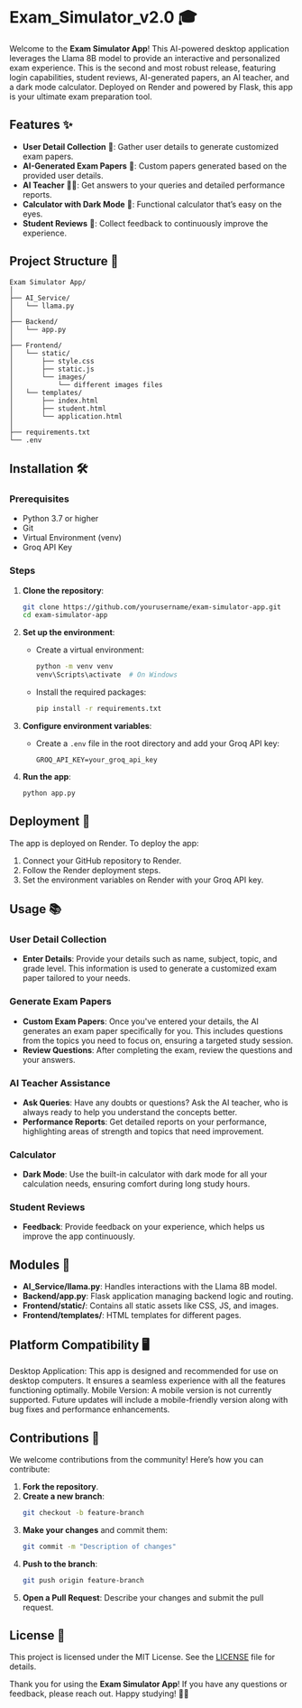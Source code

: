 # Exam_Simulator_v2.0 🎓

Welcome to the **Exam Simulator App**! This AI-powered desktop application leverages the Llama 8B model to provide an interactive and personalized exam experience. This is the second and most robust release, featuring login capabilities, student reviews, AI-generated papers, an AI teacher, and a dark mode calculator. Deployed on Render and powered by Flask, this app is your ultimate exam preparation tool.

## Features ✨

- **User Detail Collection** 📝: Gather user details to generate customized exam papers.
- **AI-Generated Exam Papers** 📄: Custom papers generated based on the provided user details.
- **AI Teacher** 🧑‍🏫: Get answers to your queries and detailed performance reports.
- **Calculator with Dark Mode** 🖤: Functional calculator that’s easy on the eyes.
- **Student Reviews** 💬: Collect feedback to continuously improve the experience.

## Project Structure 📁

```plaintext
Exam Simulator App/
│
├── AI_Service/
│   └── llama.py
│
├── Backend/
│   └── app.py
│
├── Frontend/
│   └── static/
│       ├── style.css
│       ├── static.js
│       └── images/
│           └── different images files
│   └── templates/
│       ├── index.html
│       ├── student.html
│       └── application.html
│
├── requirements.txt
└── .env
```

## Installation 🛠️

### Prerequisites
- Python 3.7 or higher
- Git
- Virtual Environment (venv)
- Groq API Key

### Steps

1. **Clone the repository**:
    ```bash
    git clone https://github.com/yourusername/exam-simulator-app.git
    cd exam-simulator-app
    ```

2. **Set up the environment**:
    - Create a virtual environment:
      ```bash
      python -m venv venv
      venv\Scripts\activate  # On Windows 
      ```
    - Install the required packages:
      ```bash
      pip install -r requirements.txt
      ```

3. **Configure environment variables**:
    - Create a `.env` file in the root directory and add your Groq API key:
      ```env
      GROQ_API_KEY=your_groq_api_key
      ```

4. **Run the app**:
    ```bash
    python app.py 
    ```

## Deployment 🚀

The app is deployed on Render. To deploy the app:

1. Connect your GitHub repository to Render.
2. Follow the Render deployment steps.
3. Set the environment variables on Render with your Groq API key.

## Usage 📚

### User Detail Collection
- **Enter Details**: Provide your details such as name, subject, topic, and grade level. This information is used to generate a customized exam paper tailored to your needs.

### Generate Exam Papers
- **Custom Exam Papers**: Once you've entered your details, the AI generates an exam paper specifically for you. This includes questions from the topics you need to focus on, ensuring a targeted study session.
- **Review Questions**: After completing the exam, review the questions and your answers.

### AI Teacher Assistance
- **Ask Queries**: Have any doubts or questions? Ask the AI teacher, who is always ready to help you understand the concepts better.
- **Performance Reports**: Get detailed reports on your performance, highlighting areas of strength and topics that need improvement.

### Calculator
- **Dark Mode**: Use the built-in calculator with dark mode for all your calculation needs, ensuring comfort during long study hours.

### Student Reviews
- **Feedback**: Provide feedback on your experience, which helps us improve the app continuously.

## Modules 🧩

- **AI_Service/llama.py**: Handles interactions with the Llama 8B model.
- **Backend/app.py**: Flask application managing backend logic and routing.
- **Frontend/static/**: Contains all static assets like CSS, JS, and images.
- **Frontend/templates/**: HTML templates for different pages.

## Platform Compatibility 🖥️

Desktop Application: This app is designed and recommended for use on desktop computers. It ensures a seamless experience with all the features functioning optimally.
Mobile Version: A mobile version is not currently supported. Future updates will include a mobile-friendly version along with bug fixes and performance enhancements.

## Contributions 🤝

We welcome contributions from the community! Here’s how you can contribute:

1. **Fork the repository**.
2. **Create a new branch**:
    ```bash
    git checkout -b feature-branch
    ```
3. **Make your changes** and commit them:
    ```bash
    git commit -m "Description of changes"
    ```
4. **Push to the branch**:
    ```bash
    git push origin feature-branch
    ```
5. **Open a Pull Request**: Describe your changes and submit the pull request.

## License 📜

This project is licensed under the MIT License. See the [LICENSE](LICENSE) file for details.

Thank you for using the **Exam Simulator App**! If you have any questions or feedback, please reach out. Happy studying! 📖✨
